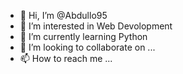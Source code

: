 - 👋 Hi, I’m @Abdullo95
- 👀 I’m interested in Web Devolopment
- 🌱 I’m currently learning Python
- 💞️ I’m looking to collaborate on ...
- 📫 How to reach me ...

<!---
Abdullo95/Abdullo95 is a ✨ special ✨ repository because its `README.md` (this file) appears on your GitHub profile.
You can click the Preview link to take a look at your changes.
--->
